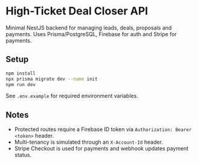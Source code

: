# High-Ticket Deal Closer API

Minimal NestJS backend for managing leads, deals, proposals and payments. Uses Prisma/PostgreSQL, Firebase for auth and Stripe for payments.

## Setup

```bash
npm install
npx prisma migrate dev --name init
npm run dev
```

See `.env.example` for required environment variables.

## Notes

- Protected routes require a Firebase ID token via `Authorization: Bearer <token>` header.
- Multi-tenancy is simulated through an `X-Account-Id` header.
- Stripe Checkout is used for payments and webhook updates payment status.
